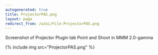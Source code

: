 ```yaml
---
autogenerated: true
title: ProjectorPAS.png
layout: page
redirect_from: /wiki/File:ProjectorPAS.png
---
```


Screenshot of Projector Plugin tab Point and Shoot in MMM 2.0-gamma

{% include img src="ProjectorPAS.png" %}
